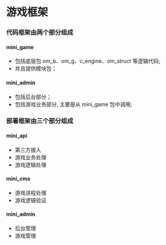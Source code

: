 
# 游戏框架

### 代码框架由两个部分组成

#### mini_game
- 包括底层包 om_b、om_g、c_engine、om_struct 等逻辑代码;
- 并且提供模块包；

#### mini_admin
- 包括后台部分；
- 包括游戏业务部分, 主要是从 mini_game 包中调用;


### 部署框架由三个部分组成

#### mini_api
- 第三方接入
- 游戏业务处理
- 游戏逻辑处理

#### mini_cms
- 游戏进程处理
- 游戏逻辑验证

#### mini_admin
- 后台管理
- 游戏管理
